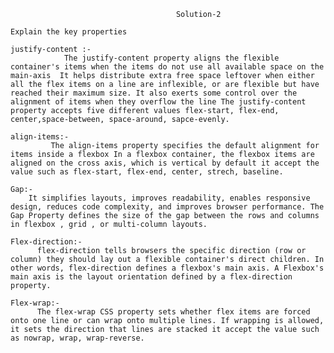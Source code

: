                                          Solution-2

    Explain the key properties

    justify-content :- 
                The justify-content property aligns the flexible container's items when the items do not use all available space on the main-axis  It helps distribute extra free space leftover when either all the flex items on a line are inflexible, or are flexible but have reached their maximum size. It also exerts some control over the alignment of items when they overflow the line The justify-content property accepts five different values flex-start, flex-end, center,space-between, space-around, sapce-evenly.

    align-items:- 
             The align-items property specifies the default alignment for items inside a flexbox In a flexbox container, the flexbox items are aligned on the cross axis, which is vertical by default it accept the value such as flex-start, flex-end, center, strech, baseline.

    Gap:-
        It simplifies layouts, improves readability, enables responsive design, reduces code complexity, and improves browser performance. The Gap Property defines the size of the gap between the rows and columns in flexbox , grid , or multi-column layouts.

    Flex-direction:-
          flex-direction tells browsers the specific direction (row or column) they should lay out a flexible container's direct children. In other words, flex-direction defines a flexbox's main axis. A Flexbox's main axis is the layout orientation defined by a flex-direction property.

    Flex-wrap:-
          The flex-wrap CSS property sets whether flex items are forced onto one line or can wrap onto multiple lines. If wrapping is allowed, it sets the direction that lines are stacked it accept the value such as nowrap, wrap, wrap-reverse.